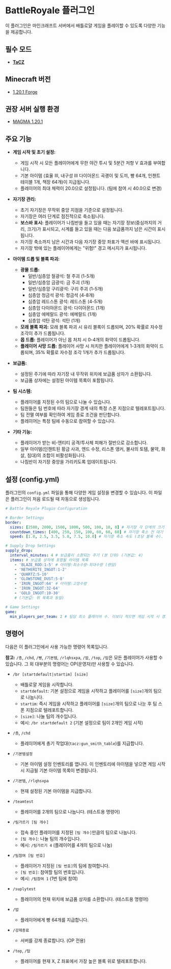 # BattleRoyale 플러그인

이 플러그인은 마인크래프트 서버에서 배틀로얄 게임을 플레이할 수 있도록 다양한 기능을 제공합니다.

## 필수 모드
*   **[TaCZ](https://modrinth.com/mod/timeless-and-classics-zero)**

## Minecraft 버전
*   [1.20.1 Forge](https://files.minecraftforge.net/net/minecraftforge/forge/index_1.20.1.html)

## 권장 서버 실행 환경
*   [MAGMA 1.20.1](https://startminecraft.com/software/magma)

## 주요 기능

*   **게임 시작 및 초기 설정:**
    *   게임 시작 시 모든 플레이어에게 무한 야간 투시 및 5분간 저항 V 효과를 부여합니다.
    *   기본 아이템 (효율 III, 내구성 III 다이아몬드 곡괭이 및 도끼, 빵 64개, 인챈트 테이블 1개, 책장 64개)이 지급됩니다.
    *   플레이어의 최대 체력이 20.0으로 설정됩니다. (팀에 참여 시 40.0으로 변경)

*   **자기장 관리:**
    *   초기 자기장은 무작위 중앙 지점을 기준으로 설정됩니다.
    *   자기장은 여러 단계로 점진적으로 축소됩니다.
    *   **보스바 표시:** 플레이어가 나침반을 들고 있을 때는 자기장 정보(중심까지의 거리, 크기)가 표시되고, 시계를 들고 있을 때는 다음 보급품까지 남은 시간이 표시됩니다.
    *   자기장 축소까지 남은 시간과 다음 자기장 중앙 좌표가 액션 바에 표시됩니다.
    *   자기장 밖에 있는 플레이어에게는 "위험!" 경고 메시지가 표시됩니다.

*   **아이템 드롭 및 블록 파괴:**
    *   **광물 드롭:**
        *   일반/심층암 철광석: 철 주괴 (1-5개)
        *   일반/심층암 금광석: 금 주괴 (1개)
        *   일반/심층암 구리광석: 구리 주괴 (1-5개)
        *   심층암 청금석 광석: 청금석 (4-8개)
        *   심층암 레드스톤 광석: 레드스톤 (4-5개)
        *   심층암 다이아몬드 광석: 다이아몬드 (1개)
        *   심층암 에메랄드 광석: 에메랄드 (1개)
        *   심층암 석탄 광석: 석탄 (1개)
    *   **모래 블록 파괴:** 모래 블록 파괴 시 유리 블록이 드롭되며, 20% 확률로 자수정 조각이 추가 드롭됩니다.
    *   **몹 드롭:** 플레이어가 아닌 몹 처치 시 0-4개의 화약이 드롭됩니다.
    *   **플레이어 사망 드롭:** 플레이어 사망 시 처치한 플레이어에게 1-3개의 화약이 드롭되며, 35% 확률로 자수정 조각 1개가 추가 드롭됩니다.

*   **보급품:**
    *   설정된 주기에 따라 자기장 내 무작위 위치에 보급품 상자가 소환됩니다.
    *   보급품 상자에는 설정된 아이템 목록이 포함됩니다.

*   **팀 시스템:**
    *   플레이어를 지정된 수의 팀으로 나눌 수 있습니다.
    *   팀원들은 팀 번호에 따라 자기장 경계 내의 특정 스폰 지점으로 텔레포트됩니다.
    *   팀 전멸 여부를 확인하여 게임 종료 조건을 판단합니다.
    *   플레이어는 특정 팀에 수동으로 참여할 수 있습니다.

*   **기타 기능:**
    *   플레이어가 받는 비-엔티티 공격/투사체 피해가 절반으로 감소합니다.
    *   일부 아이템(인챈트된 황금 사과, 엔드 수정, 리스폰 앵커, 불사의 토템, 물약, 화살, 침대)의 조합이 비활성화됩니다.
    *   나침반이 자기장 중앙을 가리키도록 업데이트됩니다.

## 설정 (config.yml)

플러그인의 `config.yml` 파일을 통해 다양한 게임 설정을 변경할 수 있습니다. 이 파일은 플러그인이 처음 로드될 때 자동으로 생성됩니다.

```yaml
# Battle Royale Plugin Configuration

# Border Settings
border:
  sizes: [2500, 2000, 1500, 1000, 500, 100, 10, 0] # 자기장 각 단계의 크기 (블록 단위) (기본값: [2500, 2000, 1500, 1000, 500, 100, 10, 0])
  countdown_times: [400, 250, 150, 100, 60, 60, 60] # 자기장 축소 전 대기 시간 (틱 단위, 20틱 = 1초) (기본값: [400, 250, 150, 100, 60, 60, 60])
  speed: [1.0, 2.5, 3.5, 5.0, 7.5, 10.0] # 자기장 축소 속도 (초당 블록 수). 각 단계별 속도를 지정합니다. (기본값: [1.0, 2.5, 3.5, 5.0, 7.5, 10.0])

# Supply Drop Settings
supply_drop:
  interval_minutes: 4 # 보급품이 소환되는 주기 (분 단위) (기본값: 4)
  items: # 보급품 상자에 포함될 아이템 목록
    - 'BLAZE_ROD:1-5' # 아이템:최소수량-최대수량 (랜덤)
    - 'NETHERITE_INGOT:1-2'
    - 'QUARTZ:5-10'
    - 'GLOWSTONE_DUST:5-8'
    - 'IRON_INGOT:64' # 아이템:고정수량
    - 'IRON_INGOT:32-64'
    - 'GOLD_INGOT:10-30'
    # (기본값: 위 목록과 동일)

# Game Settings
game:
  min_players_per_team: 2 # 팀당 최소 플레이어 수. 이보다 적으면 게임 시작 시 경고 메시지가 표시됩니다. (기본값: 2)
```

## 명령어

다음은 이 플러그인에서 사용 가능한 명령어 목록입니다.

**참고:** `/총`, `/chd`, `/빵`, `/기본템`, `/rlqhsxpa`, `/밥`, `/top`, `/탑`은 모든 플레이어가 사용할 수 있습니다. 그 외 대부분의 명령어는 OP(운영자)만 사용할 수 있습니다.

*   `/br [startdefault|startim] [size]`
    *   배틀로얄 게임을 시작합니다.
    *   `startdefault`: 기본 설정으로 게임을 시작하고 플레이어를 `[size]`개의 팀으로 나눕니다.
    *   `startim`: 즉시 게임을 시작하고 플레이어를 `[size]`개의 팀으로 나눈 후 팀 스폰 지점으로 텔레포트합니다.
    *   `[size]`: 나눌 팀의 개수입니다.
    *   예시: `/br startdefault 2` (기본 설정으로 팀이 2개인 게임 시작)

*   `/총`, `/chd`
    *   플레이어에게 총기 작업대(`tacz:gun_smith_table`)를 지급합니다.

*   `/기본템설정`
    *   기본 아이템 설정 인벤토리를 엽니다. 이 인벤토리에 아이템을 넣으면 게임 시작 시 지급될 기본 아이템 목록이 변경됩니다.

*   `/기본템`, `/rlqhsxpa`
    *   현재 설정된 기본 아이템을 지급합니다.

*   `/teamtest`
    *   플레이어를 2개의 팀으로 나눕니다. (테스트용 명령어)

*   `/팀가르기 [팀 개수]`
    *   접속 중인 플레이어를 지정된 `[팀 개수]`만큼의 팀으로 나눕니다.
    *   `[팀 개수]`: 나눌 팀의 개수입니다.
    *   예시: `/팀가르기 4` (플레이어를 4개의 팀으로 나눔)

*   `/팀참여 [팀 번호]`
    *   플레이어가 지정된 `[팀 번호]`의 팀에 참여합니다.
    *   `[팀 번호]`: 참여할 팀의 번호입니다.
    *   예시: `/팀참여 1` (1번 팀에 참여)

*   `/suplytest`
    *   플레이어의 현재 위치에 보급품 상자를 소환합니다. (테스트용 명령어)

*   `/밥`
    *   플레이어에게 빵 64개를 지급합니다.

*   `/강제종료`
    *   서버를 강제 종료합니다. (OP 전용)

*   `/top`, `/탑`
    *   플레이어를 현재 X, Z 좌표에서 가장 높은 블록 위로 텔레포트합니다.